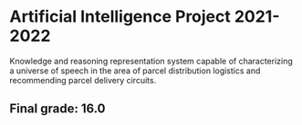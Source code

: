 # Artificial Intelligence Project 2021-2022

Knowledge and reasoning representation system capable of characterizing a universe of speech in the area of parcel distribution logistics and recommending parcel delivery circuits.

## Final grade: 16.0
